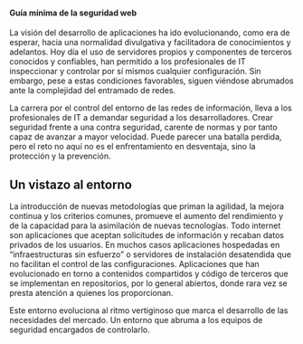 #### Guía mínima de la seguridad web

La visión del desarrollo de aplicaciones ha ido evolucionando, como era de esperar, hacia una normalidad divulgativa y facilitadora de conocimientos y adelantos. Hoy día el uso de servidores propios y componentes de terceros conocidos y confiables, han permitido a los profesionales de IT inspeccionar y controlar por sí mismos cualquier configuración. Sin embargo, pese a estas condiciones favorables, siguen viéndose abrumados ante la complejidad del entramado de redes. 

La carrera por el control del entorno de las redes de información, lleva a los profesionales de IT a demandar seguridad a los desarrolladores. Crear seguridad frente a una contra seguridad, carente de normas y por tanto capaz de avanzar a mayor velocidad. Puede parecer una batalla perdida, pero el reto no aquí no es el enfrentamiento en desventaja, sino la protección y la prevención.

## Un vistazo al entorno

La introducción de nuevas metodologías que priman la agilidad, la mejora continua y los criterios comunes, promueve el aumento del rendimiento y de la capacidad para la asimilación de nuevas tecnologías. Todo internet son aplicaciones que aceptan solicitudes de información y recaban datos privados de los usuarios. En muchos casos aplicaciones hospedadas en “infraestructuras sin esfuerzo” o servidores de instalación desatendida que no facilitan el control de las configuraciones. Aplicaciones que han evolucionado en torno a contenidos compartidos y código de terceros que se implementan en repositorios, por lo general abiertos, donde rara vez se presta atención a quienes los proporcionan. 

Este entorno evoluciona al ritmo vertiginoso que marca el desarrollo de las necesidades del mercado. Un entorno que abruma a los equipos de seguridad encargados de controlarlo. 

